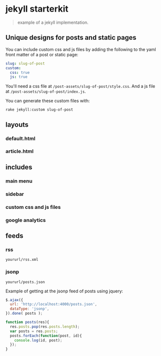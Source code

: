 # jekyll starterkit
> example of a jekyll implementation.

## Unique designs for posts and static pages
You can include custom css and js files by adding the following to the yaml front matter of a post or static page:
```yaml
slug: slug-of-post
custom:  
  css: true  
  js: true
```

You'll need a css file at ```/post-assets/slug-of-post/style.css```.
And a js file at ```/post-assets/slug-of-post/index.js```.

You can generate these custom files with:
```
rake jekyll:custom slug-of-post
```

## layouts
### default.html

### article.html


## includes
### main menu

### sidebar

### custom css and js files

### google analytics


## feeds

### rss
    yoururl/rss.xml

### jsonp
    yoururl/posts.json

Example of getting at the jsonp feed of posts using jquery:

```javascript
$.ajax({
  url: 'http://localhost:4000/posts.json',
  dataType: 'jsonp',
}).done( posts );

function posts(res){
  res.posts.pop(res.posts.length);
  var posts = res.posts;
  posts.forEach(function(post, id){
    console.log(id, post);
  });
}
```